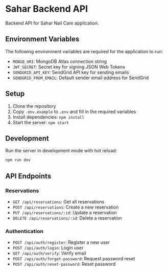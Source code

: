 # Sahar Backend API

Backend API for Sahar Nail Care application.

## Environment Variables

The following environment variables are required for the application to run:

- `MONGO_URI`: MongoDB Atlas connection string
- `JWT_SECRET`: Secret key for signing JSON Web Tokens
- `SENDGRID_API_KEY`: SendGrid API key for sending emails
- `SENDGRID_FROM_EMAIL`: Default sender email address for SendGrid

## Setup

1. Clone the repository
2. Copy `.env.example` to `.env` and fill in the required variables
3. Install dependencies: `npm install`
4. Start the server: `npm start`

## Development

Run the server in development mode with hot reload:

```bash
npm run dev
```

## API Endpoints

### Reservations
- `GET /api/reservations`: Get all reservations
- `POST /api/reservations`: Create a new reservation
- `PUT /api/reservations/:id`: Update a reservation
- `DELETE /api/reservations/:id`: Delete a reservation

### Authentication
- `POST /api/auth/register`: Register a new user
- `POST /api/auth/login`: Login user
- `GET /api/auth/verify`: Verify email
- `POST /api/auth/forgot-password`: Request password reset
- `POST /api/auth/reset-password`: Reset password 